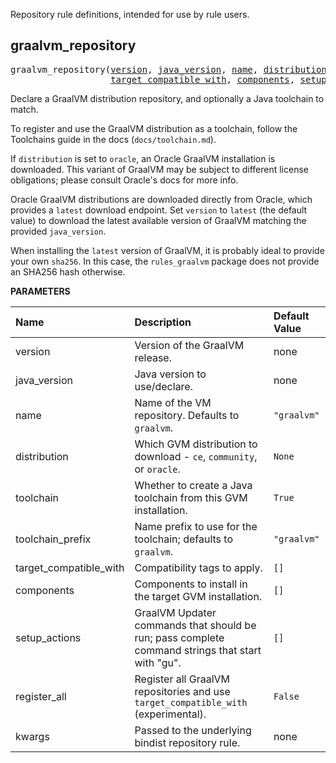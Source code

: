 <!-- Generated with Stardoc: http://skydoc.bazel.build -->

Repository rule definitions, intended for use by rule users.

<a id="graalvm_repository"></a>

## graalvm_repository

<pre>
graalvm_repository(<a href="#graalvm_repository-version">version</a>, <a href="#graalvm_repository-java_version">java_version</a>, <a href="#graalvm_repository-name">name</a>, <a href="#graalvm_repository-distribution">distribution</a>, <a href="#graalvm_repository-toolchain">toolchain</a>, <a href="#graalvm_repository-toolchain_prefix">toolchain_prefix</a>,
                   <a href="#graalvm_repository-target_compatible_with">target_compatible_with</a>, <a href="#graalvm_repository-components">components</a>, <a href="#graalvm_repository-setup_actions">setup_actions</a>, <a href="#graalvm_repository-register_all">register_all</a>, <a href="#graalvm_repository-kwargs">kwargs</a>)
</pre>

Declare a GraalVM distribution repository, and optionally a Java toolchain to match.

To register and use the GraalVM distribution as a toolchain, follow the Toolchains guide in the docs
(`docs/toolchain.md`).

If `distribution` is set to `oracle`, an Oracle GraalVM installation is downloaded. This variant of
GraalVM may be subject to different license obligations; please consult Oracle's docs for more info.

Oracle GraalVM distributions are downloaded directly from Oracle, which provides a `latest` download
endpoint. Set `version` to `latest` (the default value) to download the latest available version of
GraalVM matching the provided `java_version`.

When installing the `latest` version of GraalVM, it is probably ideal to provide your own `sha256`.
In this case, the `rules_graalvm` package does not provide an SHA256 hash otherwise.


**PARAMETERS**


| Name  | Description | Default Value |
| :------------- | :------------- | :------------- |
| <a id="graalvm_repository-version"></a>version |  Version of the GraalVM release.   |  none |
| <a id="graalvm_repository-java_version"></a>java_version |  Java version to use/declare.   |  none |
| <a id="graalvm_repository-name"></a>name |  Name of the VM repository. Defaults to `graalvm`.   |  `"graalvm"` |
| <a id="graalvm_repository-distribution"></a>distribution |  Which GVM distribution to download - `ce`, `community`, or `oracle`.   |  `None` |
| <a id="graalvm_repository-toolchain"></a>toolchain |  Whether to create a Java toolchain from this GVM installation.   |  `True` |
| <a id="graalvm_repository-toolchain_prefix"></a>toolchain_prefix |  Name prefix to use for the toolchain; defaults to `graalvm`.   |  `"graalvm"` |
| <a id="graalvm_repository-target_compatible_with"></a>target_compatible_with |  Compatibility tags to apply.   |  `[]` |
| <a id="graalvm_repository-components"></a>components |  Components to install in the target GVM installation.   |  `[]` |
| <a id="graalvm_repository-setup_actions"></a>setup_actions |  GraalVM Updater commands that should be run; pass complete command strings that start with "gu".   |  `[]` |
| <a id="graalvm_repository-register_all"></a>register_all |  Register all GraalVM repositories and use `target_compatible_with` (experimental).   |  `False` |
| <a id="graalvm_repository-kwargs"></a>kwargs |  Passed to the underlying bindist repository rule.   |  none |


